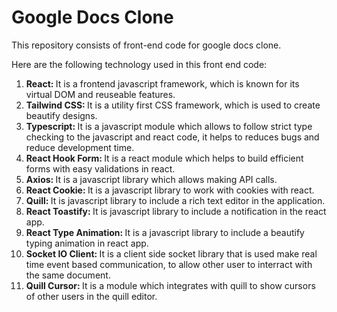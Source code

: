 # Google Docs Clone

This repository consists of front-end code for google docs clone.

Here are the following technology used in this front end code:
<ol>
  <li><strong>React: </strong>It is a frontend javascript framework, which is known for its virtual DOM and reuseable features.</li>
  <li><strong>Tailwind CSS: </strong>It is a utility first CSS framework, which is used to create beautify designs.</li>
  <li><strong>Typescript: </strong>It is a javascript module which allows to follow strict type checking to the javascript and react code, it helps to reduces bugs and reduce development time.</li>
  <li><strong>React Hook Form: </strong>It is a react module which helps to build efficient forms with easy validations in react.</li>
  <li><strong>Axios: </strong>It is a javascript library which allows making API calls.</li>
  <li><strong>React Cookie: </strong>It is a javascript library to work with cookies with react.</li>
  <li><strong>Quill: </strong>It is javascript library to include a rich text editor in the application.</li>
  <li><strong>React Toastify: </strong>It is javascript library to include a notification in the react app.</li>
  <li><strong>React Type Animation: </strong>It is a javascript library to include a beautify typing animation in react app.</li>
  <li><strong>Socket IO Client: </strong>It is a client side socket library that is used make real time event based communication, to allow other user to interract with the same document.</li>
  <li><strong>Quill Cursor: </strong>It is a module which integrates with quill to show cursors of other users in the quill editor.</li>
</ol>